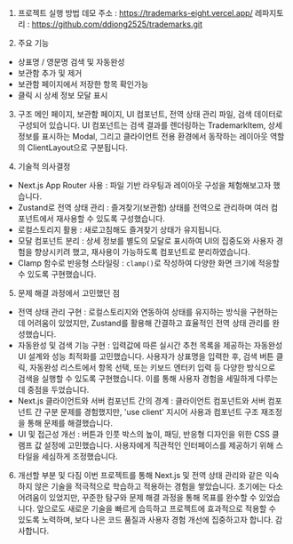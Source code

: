 1. 프로젝트 실행 방법
데모 주소 : https://trademarks-eight.vercel.app/
레파지토리 : https://github.com/ddiong2525/trademarks.git

2. 주요 기능
- 상표명 / 영문명 검색 및 자동완성
- 보관함 추가 및 제거
- 보관함 페이지에서 저장한 항목 확인가능
- 클릭 시 상세 정보 모달 표시

3. 구조
메인 페이지, 보관함 페이지, UI 컴포넌트, 전역 상태 관리 파일, 검색 데이터로 구성되어 있습니다.
UI 컴포넌트는 검색 결과를 렌더링하는 TrademarkItem, 상세 정보를 표시하는 Modal, 그리고 클라이언트 전용 환경에서 동작하는 레이아웃 역할의 ClientLayout으로 구분됩니다.

4. 기술적 의사결정
- Next.js App Router 사용 : 파일 기반 라우팅과 레이아웃 구성을 체험해보고자 했습니다.
- Zustand로 전역 상태 관리 : 즐겨찾기(보관함) 상태를 전역으로 관리하며 여러 컴포넌트에서 재사용할 수 있도록 구성했습니다.
- 로컬스토리지 활용 : 새로고침해도 즐겨찾기 상태가 유지됩니다.
- 모달 컴포넌트 분리 : 상세 정보를 별도의 모달로 표시하여 UI의 집중도와 사용자 경험을 향상시키려 했고, 재사용이 가능하도록 컴포넌트로 분리하였습니다.
- Clamp 함수로 반응형 스타일링 : `clamp()`로 작성하여 다양한 화면 크기에 적응할 수 있도록 구현했습니다.

5. 문제 해결 과정에서 고민했던 점
- 전역 상태 관리 구현 : 로컬스토리지와 연동하여 상태를 유지하는 방식을 구현하는 데 어려움이 있었지만, Zustand를 활용해 간결하고 효율적인 전역 상태 관리를 완성했습니다.
- 자동완성 및 검색 기능 구현 : 입력값에 따른 실시간 추천 목록을 제공하는 자동완성 UI 설계와 성능 최적화를 고민했습니다. 사용자가 상표명을 입력한 후, 검색 버튼 클릭, 자동완성 리스트에서 항목 선택, 또는 키보드 엔터키 입력 등 다양한 방식으로 검색을 실행할 수 있도록 구현했습니다.
이를 통해 사용자 경험을 세밀하게 다루는 데 중점을 두었습니다.
- Next.js 클라이언트와 서버 컴포넌트 간의 경계 : 클라이언트 컴포넌트와 서버 컴포넌트 간 구분 문제를 경험했지만, 'use client' 지시어 사용과 컴포넌트 구조 재조정을 통해 문제를 해결했습니다.
- UI 및 접근성 개선 : 버튼과 인풋 박스의 높이, 패딩, 반응형 디자인을 위한 CSS 클램프 값 설정에 고민했습니다. 사용자에게 직관적인 인터페이스를 제공하기 위해 스타일을 세심하게 조정했습니다.

6. 개선할 부분 및 다짐
이번 프로젝트를 통해 Next.js 및 전역 상태 관리와 같은 익숙하지 않은 기술을 적극적으로 학습하고 적용하는 경험을 쌓았습니다. 초기에는 다소 어려움이 있었지만, 꾸준한 탐구와 문제 해결 과정을 통해 목표를 완수할 수 있었습니다.
앞으로도 새로운 기술을 빠르게 습득하고 프로젝트에 효과적으로 적용할 수 있도록 노력하며, 보다 나은 코드 품질과 사용자 경험 개선에 집중하고자 합니다. 감사합니다.